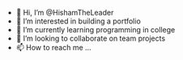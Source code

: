 - 👋 Hi, I’m @HishamTheLeader
- 👀 I’m interested in building a portfolio
- 🌱 I’m currently learning programming in college
- 💞️ I’m looking to collaborate on team projects
- 📫 How to reach me ...

<!---
HishamTheLeader/HishamTheLeader is a ✨ special ✨ repository because its `README.md` (this file) appears on your GitHub profile.
You can click the Preview link to take a look at your changes.
--->
